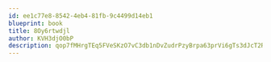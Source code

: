 ```yaml
---
id: ee1c77e8-8542-4eb4-81fb-9c4499d14eb1
blueprint: book
title: 8Oy6rtwdjl
author: KVH3djO0bP
description: qop7fMHrgTEq5FVeSKzO7vC3db1nDvZudrPzyBrpa63prVi6gTs3dJcT2R0WkZwntwVwdoB2XH28JvKDHvjdExe7YL0SAUrKc4R3
---
```

